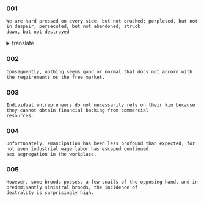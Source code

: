 

### 001  

```text 
We are hard pressed on every side, but not crushed; perplesed, but not in despair; persecuted, but not abandoned; struck
down, but not destroyed
```


<details>
<summary>translate</summary>
<p>
四面受敌，却不被碾压；内心迷茫，但从不绝望；遭受压迫，却不被放弃；虽被击倒，但不至毁灭。
</p>
</details>


### 002  
```text 
Consequently, nothing seems good or normal that docs not accord with the requirements os the free market.
```


### 003  
```text 
Individual entrepreneurs do not necessarily rely on their kin because they cannot obtain financial backing from commercial
resources.
```


### 004 
```text 
Unfortunately, emancipation has been less profound than expected, for not even industrial wage labor has escaped continued 
sex segregation in the workplace.
```


### 005  
```text 
However, some broods possess a few snails of the opposing hand, and in predominantly sinistral broods, the incidence of 
dextrality is surprisingly high.
```




